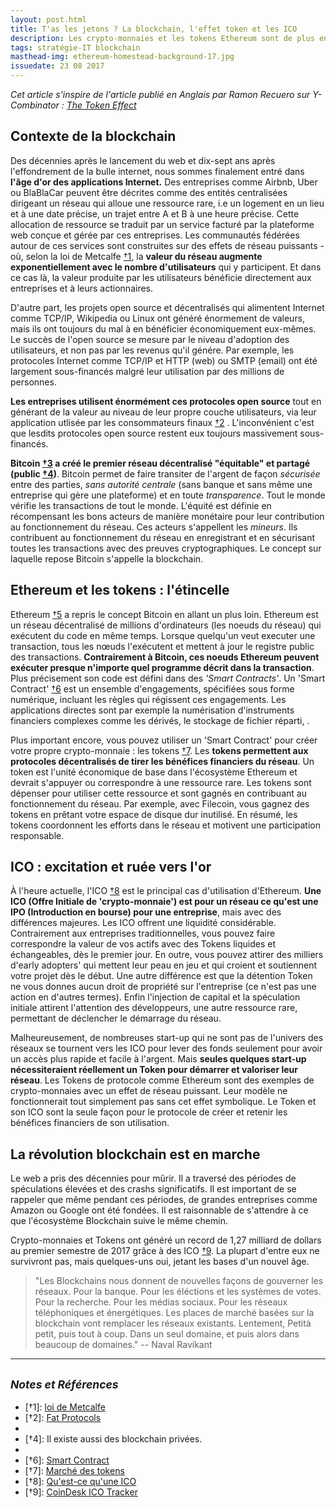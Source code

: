 ```yaml
---
layout: post.html
title: T'as les jetons ? La blockchain, l'effet token et les ICO
description: Les crypto-monnaies et les tokens Ethereum sont de plus en plus populaires. Qu'est-ce qui a déclenché cette frénésie et pourquoi les gens sont enthousiasmés par l'avenir de cette technologie ? La révolution blockchain est en marche...
tags: stratégie-IT blockchain
masthead-img: ethereum-homestead-background-17.jpg
issuedate: 23 08 2017
---
```


_Cet article s'inspire de l'article publié en Anglais par Ramon Recuero sur Y-Combinator : [The Token Effect](http://blog.ycombinator.com/the-token-effect/)_

## Contexte de la blockchain

Des décennies après le lancement du web et dix-sept ans après l'effondrement de la bulle internet, nous sommes finalement entré dans **l'âge d'or des applications Internet.** Des entreprises comme Airbnb, Uber ou BlaBlaCar peuvent être décrites comme des entités centralisées dirigeant un réseau qui alloue une ressource rare, i.e un logement en un lieu et à une date précise, un trajet entre A et B à une heure précise. Cette allocation de ressource se traduit par un service facturé par la plateforme web conçue et gérée par ces entreprises. Les communautés fédérées autour de ces services sont construites sur des effets de réseau puissants - où, selon la loi de Metcalfe [&dagger;1](#ref), la **valeur du réseau augmente exponentiellement avec le nombre d'utilisateurs** qui y participent. Et dans ce cas là, la valeur produite par les utilisateurs bénéficie directement aux entreprises et à leurs actionnaires.

D'autre part, les projets open source et décentralisés qui alimentent Internet comme TCP/IP, Wikipedia ou Linux ont généré énormement de valeurs, mais ils ont toujours du mal à en bénéficier économiquement eux-mêmes. Le succès de l'open source se mesure par le niveau d'adoption des utilisateurs, et non pas par les revenus qu'il génére. Par exemple, les protocoles Internet comme TCP/IP et HTTP (web) ou SMTP (email) ont été largement sous-financés malgré leur utilisation par des millions de personnes.

**Les entreprises utilisent énormément ces protocoles open source** tout en générant de la valeur au niveau de leur propre couche utilisateurs, via leur application utlisée par les consommateurs finaux [&dagger;2](#ref) . L'inconvénient c'est que lesdits protocoles open source restent eux toujours massivement sous-financés.

**Bitcoin [&dagger;3](#ref) a créé le premier réseau décentralisé "équitable" et partagé (public [&dagger;4](#ref))**. Bitcoin permet de faire transiter de l'argent de façon _sécurisée_ entre des parties, _sans autorité centrale_ (sans banque et sans même une entreprise qui gère une plateforme) et en toute _transparence_. Tout le monde vérifie les transactions de tout le monde. L'équité est définie en récompensant les bons acteurs de manière monétaire pour leur contribution au fonctionnement du réseau. Ces acteurs s'appellent les _mineurs_. Ils contribuent au fonctionnement du réseau en enregistrant et en sécurisant toutes les transactions avec des preuves cryptographiques. Le concept sur laquelle repose Bitcoin s'appelle la blockchain.

## Ethereum et les tokens : l'étincelle

Ethereum [&dagger;5](#ref) a repris le concept Bitcoin en allant un plus loin. Ethereum est un réseau décentralisé de millions d'ordinateurs (les noeuds du réseau) qui exécutent du code en même temps. Lorsque quelqu'un veut executer une transaction, tous les nœuds l'exécutent et mettent à jour le registre public des transactions. **Contrairement à Bitcoin, ces noeuds Ethereum peuvent exécuter presque n'importe quel programme décrit dans la transaction**. Plus précisement son code est défini dans des _'Smart Contracts'_. Un 'Smart Contract' [&dagger;6](#ref) est un ensemble d'engagements, spécifiées sous forme numérique, incluant les règles qui régissent ces engagements. Les applications directes sont par exemple la numérisation d'instruments financiers complexes comme les dérivés, le stockage de fichier réparti, .

Plus important encore, vous pouvez utiliser un 'Smart Contract' pour créer votre propre crypto-monnaie : les tokens [&dagger;7](#ref). Les **tokens permettent aux protocoles décentralisés de tirer les bénéfices financiers du réseau**. Un token est l'unité économique de base dans l'écosystème Ethereum et devrait s'appuyer ou correspondre à une ressource rare. Les tokens sont dépenser pour utiliser cette ressource et sont gagnés en contribuant au fonctionnement du réseau. Par exemple, avec Filecoin, vous gagnez des tokens en prêtant votre espace de disque dur inutilisé. En résumé, les tokens coordonnent les efforts dans le réseau et motivent une participation responsable.

## ICO : excitation et ruée vers l'or

À l'heure actuelle, l'ICO [&dagger;8](#ref) est le principal cas d'utilisation d'Ethereum. **Une ICO (Offre Initiale de 'crypto-monnaie') est pour un réseau ce qu'est une IPO (Introduction en bourse) pour une entreprise**, mais avec des différences majeures. Les ICO offrent une liquidité considérable. Contrairement aux entreprises traditionnelles, vous pouvez faire correspondre la valeur de vos actifs avec des Tokens liquides et échangeables, dès le premier jour. En outre, vous pouvez attirer des milliers d'early adopters' qui mettent leur peau en jeu et qui croient et soutiennent votre projet dès le début. Une autre différence est que la détention Token ne vous donnes aucun droit de propriété sur l'entreprise (ce n'est pas une action en d'autres termes). Enfin l'injection de capital et la spéculation initiale attirent l'attention des développeurs, une autre ressource rare, permettant de déclencher le démarrage du réseau.

Malheureusement, de nombreuses start-up qui ne sont pas de l'univers des réseaux se tournent vers les ICO pour lever des fonds seulement pour avoir un accès plus rapide et facile à l'argent. Mais **seules quelques start-up nécessiteraient réellement un Token pour démarrer et valoriser leur réseau**. Les Tokens de protocole comme Ethereum sont des exemples de crypto-monnaies avec un effet de réseau puissant. Leur modèle ne fonctionnerait tout simplement pas sans cet effet symbolique. Le Token et son ICO sont la seule façon pour le protocole de créer et retenir les bénéfices financiers de son utilisation.

## La révolution blockchain est en marche

Le web a pris des décennies pour mûrir. Il a traversé des périodes de spéculations élevées et des crashs significatifs. Il est important de se rappeler que même pendant ces périodes, de grandes entreprises comme Amazon ou Google ont été fondées. Il est raisonnable de s'attendre à ce que l'écosystème Blockchain suive le même chemin.

Crypto-monnaies et Tokens ont généré un record de 1,27 milliard de dollars au premier semestre de 2017 grâce à des ICO [&dagger;9](#ref). La plupart d'entre eux ne survivront pas, mais quelques-uns oui, jetant les bases d'un nouvel âge.

> "Les Blockchains nous donnent de nouvelles façons de gouverner les réseaux. Pour la banque. Pour les éléctions et les systèmes de votes. Pour la recherche. Pour les médias sociaux. Pour les réseaux téléphoniques et énergétiques. Les places de marché basées sur la blockchain vont remplacer les réseaux existants. Lentement, Petità petit, puis tout à coup. Dans un seul domaine, et puis alors dans beaucoup de domaines." -- Naval Ravikant

---

## <small>_Notes et Références_</small>

<span id="ref"></span>

- [&dagger;1]: [loi de Metcalfe](https://fr.wikipedia.org/wiki/Loi_de_Metcalfe)
- [&dagger;2]: [Fat Protocols](http://www.usv.com/blog/fat-protocols)
- [&dagger;3]: [Bitcoin](https://bitcoin.org/fr/)
- [&dagger;4]: Il existe aussi des blockchain privées.
- [&dagger;5]: [Ethereum](https://www.ethereum-france.com/)
- [&dagger;6]: [Smart Contract](https://www.ethereum-france.com/smart-contract-ou-le-contrat-auto-executant/)
- [&dagger;7]: [Marché des tokens](https://etherscan.io/tokens)
- [&dagger;8]: [Qu'est-ce qu'une ICO](http://marianne2.fr/quest-ico-initial-coin-offering-explication-exemple)
- [&dagger;9]: [CoinDesk ICO Tracker](https://www.coindesk.com/ico-tracker/)

